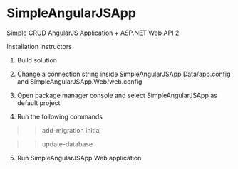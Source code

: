 # SimpleAngularJSApp
Simple CRUD AngularJS Application + ASP.NET Web API 2

Installation instructors

1. Build solution

2. Change a connection string inside SimpleAngularJSApp.Data/app.config and SimpleAngularJSApp.Web/web.config

3. Open package manager console and select SimpleAngularJSApp as default project

4. Run the following commands
  >> add-migration initial

  >> update-database

5. Run SimpleAngularJSApp.Web application
